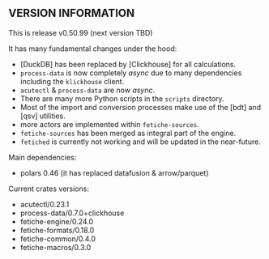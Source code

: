 ## VERSION INFORMATION

This is release v0.50.99 (next version TBD)

It has many fundamental changes under the hood:

- [DuckDB] has been replaced by [Clickhouse] for all calculations.
- `process-data` is now completely *async* due to many dependencies including the `klickhouse` client.
- `acutectl` & `process-data` are now *async*.
- There are many more Python scripts in the `scripts` directory.
- Most of the import and conversion processes make use of the [bdt] and [qsv] utilities.
- more actors are implemented within `fetiche-sources`.
- `fetiche-sources` has been merged as integral part of the engine.
- `fetiched` is currently not working and will be updated in the near-future.

Main dependencies:

- polars 0.46 (it has replaced datafusion & arrow/parquet)

Current crates versions:

- acutectl/0.23.1
- process-data/0.7.0+clickhouse
- fetiche-engine/0.24.0
- fetiche-formats/0.18.0
- fetiche-common/0.4.0
- fetiche-macros/0.3.0
